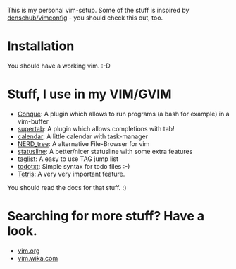 This is my personal vim-setup. Some of the stuff is inspired by
[denschub/vimconfig](https://github.com/denschub/vimconfig) - you should check this out, too.

# Installation
You should have a working vim. :-D


# Stuff, I use in my VIM/GVIM
* [Conque](http://code.google.com/p/conque/): A plugin which allows to run programs (a bash for example) in a vim-buffer
* [supertab](https://github.com/ervandew/supertab): A plugin which allows completions with tab!
* [calendar](http://www.vim.org/scripts/script.php?script_id=52): A little calendar with task-manager
* [NERD_tree](http://www.vim.org/scripts/script.php?script_id=273): A alternative File-Browser for vim
* [statusline](http://www.vim.org/scripts/script.php?script_id=3734): A better/nicer statusline with some extra features
* [taglist](http://www.vim.org/scripts/script.php?script_id=273): A easy to use TAG jump list
* [todotxt](http://www.vim.org/scripts/script.php?script_id=3264): Simple syntax for todo files :-)
* [Tetris](http://www.vim.org/scripts/script.php?script_id=172): A very very important feature.

You should read the docs for that stuff. :)

# Searching for more stuff? Have a look.
* [vim.org](http://www.vim.org/scripts/script.php)
* [vim.wika.com](http://vim.wikia.com/wiki/Vim_Tips_Wiki)
